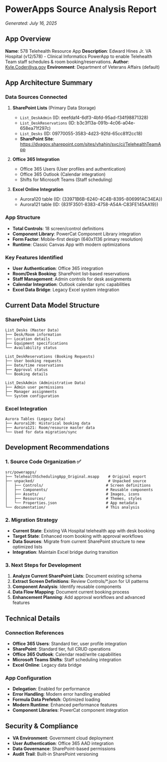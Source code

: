 # PowerApps Source Analysis Report
*Generated: July 16, 2025*

## App Overview
**Name**: 578 Telehealth Resource App
**Description**: Edward Hines Jr. VA Hospital (v12/578) - Clinical Informatics PowerApp to enable Telehealth Team staff schedules & room booking/reservations.
**Author**: Kyle.Coder@va.gov
**Environment**: Department of Veterans Affairs (default)

## App Architecture Summary

### Data Sources Connected
1. **SharePoint Lists** (Primary Data Storage)
   - `List_DeskAdmin` (ID: eeefdaf4-6df3-4bfd-95ad-f34f98871328)
   - `List_DeskReservations` (ID: b3c3f13a-091b-4c06-a04e-658ea71f297c)
   - `List_Desks` (ID: 09770055-3583-4d23-92fd-65cc81f2cc18)
   - **SharePoint Site**: https://dvagov.sharepoint.com/sites/vhahin/svc/ci/TelehealthTeamApp

2. **Office 365 Integration**
   - Office 365 Users (User profiles and authentication)
   - Office 365 Outlook (Calendar integration)
   - Shifts for Microsoft Teams (Staff scheduling)

3. **Excel Online Integration**
   - Aurora120 table (ID: {33971B6B-6240-4C4B-8395-806991AC34EA})
   - Aurora121 table (ID: {831F3501-8383-4758-A54A-C83FE145AA19})

### App Structure
- **Total Controls**: 18 screen/control definitions
- **Component Library**: PowerCat Component Library integration
- **Form Factor**: Mobile-first design (640x1136 primary resolution)
- **Runtime**: Classic Canvas App with modern optimizations

### Key Features Identified
- **User Authentication**: Office 365 integration
- **Room/Desk Booking**: SharePoint list-based reservations
- **Staff Management**: Admin controls for desk assignments
- **Calendar Integration**: Outlook calendar sync capabilities
- **Excel Data Bridge**: Legacy Excel system integration

## Current Data Model Structure

### SharePoint Lists
```
List_Desks (Master Data)
├── Desk/Room information
├── Location details
├── Equipment specifications
└── Availability status

List_DeskReservations (Booking Requests)
├── User booking requests
├── Date/time reservations
├── Approval status
└── Booking details

List_DeskAdmin (Administrative Data)
├── Admin user permissions
├── Manager assignments
└── System configuration
```

### Excel Integration
```
Aurora Tables (Legacy Data)
├── Aurora120: Historical booking data
├── Aurora121: Room/resource master data
└── Used for data migration/sync
```

## Development Recommendations

### 1. Source Code Organization ✅
```
src/powerapps/
├── TelehealthSchedulingApp_Original.msapp    # Original export
├── unpacked/                                 # Unpacked source
│   ├── Controls/                            # Screen definitions
│   ├── Components/                          # Reusable components
│   ├── Assets/                              # Images, icons
│   ├── Resources/                           # Themes, styles
│   └── Properties.json                      # App metadata
└── documentation/                           # This analysis
```

### 2. Migration Strategy
- **Current State**: Existing VA Hospital telehealth app with desk booking
- **Target State**: Enhanced room booking with approval workflows
- **Data Sources**: Migrate from current SharePoint structure to new optimized lists
- **Integration**: Maintain Excel bridge during transition

### 3. Next Steps for Development
1. **Analyze Current SharePoint Lists**: Document existing schema
2. **Extract Screen Definitions**: Review Controls/*.json for UI patterns
3. **Component Analysis**: Identify reusable components
4. **Data Flow Mapping**: Document current booking process
5. **Enhancement Planning**: Add approval workflows and advanced features

## Technical Details

### Connection References
- **Office 365 Users**: Standard tier, user profile integration
- **SharePoint**: Standard tier, full CRUD operations
- **Office 365 Outlook**: Calendar read/write capabilities
- **Microsoft Teams Shifts**: Staff scheduling integration
- **Excel Online**: Legacy data bridge

### App Configuration
- **Delegation**: Enabled for performance
- **Error Handling**: Modern error handling enabled
- **Formula Data Prefetch**: Optimized loading
- **Modern Runtime**: Enhanced performance features
- **Component Libraries**: PowerCat component integration

## Security & Compliance
- **VA Environment**: Government cloud deployment
- **User Authentication**: Office 365 AAD integration
- **Data Governance**: SharePoint-based permissions
- **Audit Trail**: Built-in SharePoint versioning
